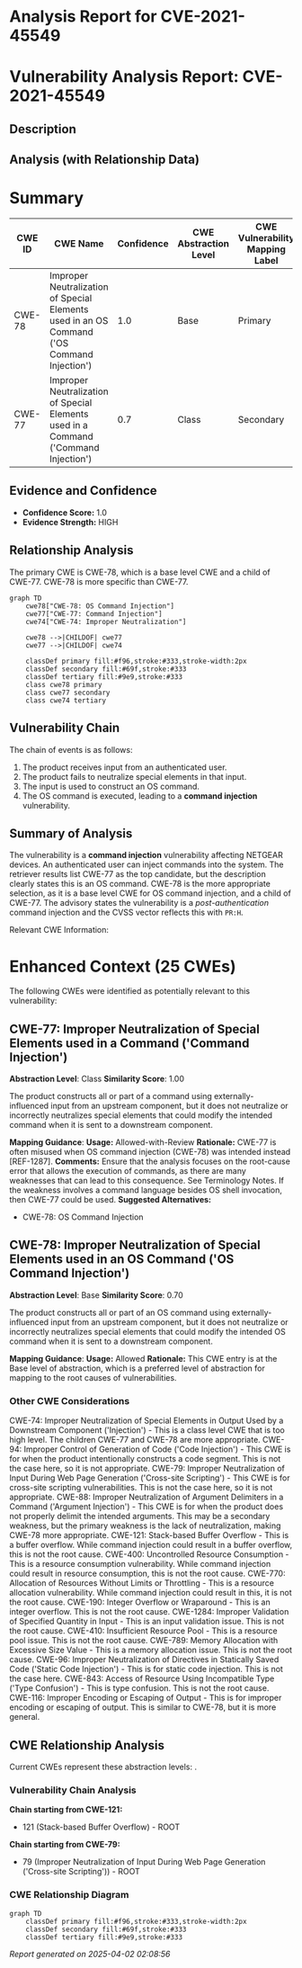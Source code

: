 # Analysis Report for CVE-2021-45549

# Vulnerability Analysis Report: CVE-2021-45549

## Description



## Analysis (with Relationship Data)

# Summary
| CWE ID | CWE Name | Confidence | CWE Abstraction Level | CWE Vulnerability Mapping Label | CWE-Vulnerability Mapping Notes |
|---|---|---|---|---|---|
| CWE-78 | Improper Neutralization of Special Elements used in an OS Command ('OS Command Injection') | 1.0 | Base | Primary | Allowed |
| CWE-77 | Improper Neutralization of Special Elements used in a Command ('Command Injection') | 0.7 | Class | Secondary | Allowed-with-Review |

## Evidence and Confidence

*   **Confidence Score:** 1.0
*   **Evidence Strength:** HIGH

## Relationship Analysis
The primary CWE is CWE-78, which is a base level CWE and a child of CWE-77.
CWE-78 is more specific than CWE-77.

```mermaid
graph TD
    cwe78["CWE-78: OS Command Injection"]
    cwe77["CWE-77: Command Injection"]
    cwe74["CWE-74: Improper Neutralization"]

    cwe78 -->|CHILDOF| cwe77
    cwe77 -->|CHILDOF| cwe74

    classDef primary fill:#f96,stroke:#333,stroke-width:2px
    classDef secondary fill:#69f,stroke:#333
    classDef tertiary fill:#9e9,stroke:#333
    class cwe78 primary
    class cwe77 secondary
    class cwe74 tertiary
```

## Vulnerability Chain
The chain of events is as follows:
1.  The product receives input from an authenticated user.
2.  The product fails to neutralize special elements in that input.
3.  The input is used to construct an OS command.
4.  The OS command is executed, leading to a **command injection** vulnerability.

## Summary of Analysis
The vulnerability is a **command injection** vulnerability affecting NETGEAR devices. An authenticated user can inject commands into the system.
The retriever results list CWE-77 as the top candidate, but the description clearly states this is an OS command.
CWE-78 is the more appropriate selection, as it is a base level CWE for OS command injection, and a child of CWE-77.
The advisory states the vulnerability is a *post-authentication* command injection and the CVSS vector reflects this with `PR:H`.

Relevant CWE Information:

# Enhanced Context (25 CWEs)
The following CWEs were identified as potentially relevant to this vulnerability:

## CWE-77: Improper Neutralization of Special Elements used in a Command ('Command Injection')
**Abstraction Level**: Class
**Similarity Score**: 1.00

The product constructs all or part of a command using externally-influenced input from an upstream component, but it does not neutralize or incorrectly neutralizes special elements that could modify the intended command when it is sent to a downstream component.

**Mapping Guidance**:
**Usage:** Allowed-with-Review
**Rationale:** CWE-77 is often misused when OS command injection (CWE-78) was intended instead [REF-1287].
**Comments:** Ensure that the analysis focuses on the root-cause error that allows the execution of commands, as there are many weaknesses that can lead to this consequence. See Terminology Notes. If the weakness involves a command language besides OS shell invocation, then CWE-77 could be used.
**Suggested Alternatives:**
- CWE-78: OS Command Injection

## CWE-78: Improper Neutralization of Special Elements used in an OS Command ('OS Command Injection')
**Abstraction Level**: Base
**Similarity Score**: 0.70

The product constructs all or part of an OS command using externally-influenced input from an upstream component, but it does not neutralize or incorrectly neutralizes special elements that could modify the intended OS command when it is sent to a downstream component.

**Mapping Guidance**:
**Usage:** Allowed
**Rationale:** This CWE entry is at the Base level of abstraction, which is a preferred level of abstraction for mapping to the root causes of vulnerabilities.

### Other CWE Considerations
CWE-74: Improper Neutralization of Special Elements in Output Used by a Downstream Component ('Injection') - This is a class level CWE that is too high level. The children CWE-77 and CWE-78 are more appropriate.
CWE-94: Improper Control of Generation of Code ('Code Injection') - This CWE is for when the product intentionally constructs a code segment. This is not the case here, so it is not appropriate.
CWE-79: Improper Neutralization of Input During Web Page Generation ('Cross-site Scripting') - This CWE is for cross-site scripting vulnerabilities. This is not the case here, so it is not appropriate.
CWE-88: Improper Neutralization of Argument Delimiters in a Command ('Argument Injection') - This CWE is for when the product does not properly delimit the intended arguments. This may be a secondary weakness, but the primary weakness is the lack of neutralization, making CWE-78 more appropriate.
CWE-121: Stack-based Buffer Overflow - This is a buffer overflow. While command injection could result in a buffer overflow, this is not the root cause.
CWE-400: Uncontrolled Resource Consumption - This is a resource consumption vulnerability. While command injection could result in resource consumption, this is not the root cause.
CWE-770: Allocation of Resources Without Limits or Throttling - This is a resource allocation vulnerability. While command injection could result in this, it is not the root cause.
CWE-190: Integer Overflow or Wraparound - This is an integer overflow. This is not the root cause.
CWE-1284: Improper Validation of Specified Quantity in Input - This is an input validation issue. This is not the root cause.
CWE-410: Insufficient Resource Pool - This is a resource pool issue. This is not the root cause.
CWE-789: Memory Allocation with Excessive Size Value - This is a memory allocation issue. This is not the root cause.
CWE-96: Improper Neutralization of Directives in Statically Saved Code ('Static Code Injection') - This is for static code injection. This is not the case here.
CWE-843: Access of Resource Using Incompatible Type ('Type Confusion') - This is type confusion. This is not the root cause.
CWE-116: Improper Encoding or Escaping of Output - This is for improper encoding or escaping of output. This is similar to CWE-78, but it is more general.


## CWE Relationship Analysis

Current CWEs represent these abstraction levels: .


### Vulnerability Chain Analysis

**Chain starting from CWE-121:**
- 121 (Stack-based Buffer Overflow) - ROOT


**Chain starting from CWE-79:**
- 79 (Improper Neutralization of Input During Web Page Generation ('Cross-site Scripting')) - ROOT



### CWE Relationship Diagram

```mermaid
graph TD
    classDef primary fill:#f96,stroke:#333,stroke-width:2px
    classDef secondary fill:#69f,stroke:#333
    classDef tertiary fill:#9e9,stroke:#333
```



*Report generated on 2025-04-02 02:08:56*
